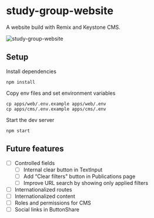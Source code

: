 # study-group-website

A website build with Remix and Keystone CMS.

![study-group-website](https://github.com/user-attachments/assets/59ab698a-f080-4318-835d-e50a07121e95)


## Setup

Install dependencies

`npm install`

Copy env files and set environment variables

`cp apps/web/.env.example apps/web/.env`<br />
`cp apps/cms/.env.example apps/cms/.env`

Start the dev server

`npm start`

## Future features

- [ ]  Controlled fields
    - [ ]  Internal clear button in TextInput
    - [ ]  Add “Clear filters" button in Publications page
    - [ ]  Improve URL search by showing only applied filters
- [ ]  Internationalized routes
- [ ]  Internationalized content
- [ ]  Roles and permissions for CMS
- [ ]  Social links in ButtonShare

